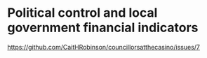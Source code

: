 # Political control and local government financial indicators
https://github.com/CaitHRobinson/councillorsatthecasino/issues/7

